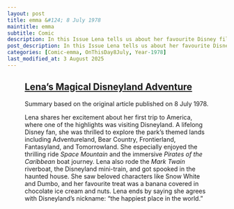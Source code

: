 ```yaml
---
layout: post
title: emma &#124; 8 July 1978
maintitle: emma
subtitle: Comic
description: In this Issue Lena tells us about her favourite Disney films and about her visit to Disneyland USA back in 1974.
post_description: In this Issue Lena tells us about her favourite Disney films and about her visit to Disneyland USA back in 1974.
categories: [Comic-emma, OnThisDay8July, Year-1978]
last_modified_at: 3 August 2025
---
```


<figure class="fig3">
<div class="CardLayout">
<div class="CardItem"><h2 id="infobox1" class="infobox"><a href="#infobox1">Lena’s Magical Disneyland Adventure</a></h2>
<div class="CardItem split">
<p>Summary based on the original article published on 8 July 1978.</p>
<p>Lena shares her excitement about her first trip to America, where one of the highlights was visiting Disneyland. A lifelong Disney fan, she was thrilled to explore the park’s themed lands including Adventureland, Bear Country, Frontierland, Fantasyland, and Tomorrowland. She especially enjoyed the thrilling ride <em>Space Mountain</em> and the immersive <em>Pirates of the Caribbean</em> boat journey. Lena also rode the <em>Mark Twain</em> riverboat, the Disneyland mini-train, and got spooked in the haunted house. She saw beloved characters like Snow White and Dumbo, and her favourite treat was a banana covered in chocolate ice cream and nuts. Lena ends by saying she agrees with Disneyland’s nickname: “the happiest place in the world.”</p>
</div></div></div>
</figure>

